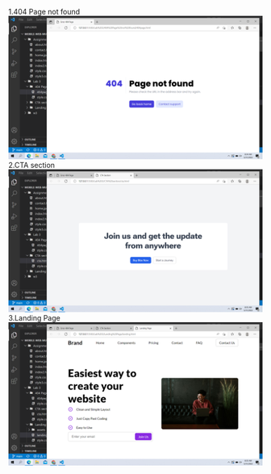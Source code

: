 1.404 Page not found
![](./Screenshot%20(60).png)
2.CTA section
![](./Screenshot%20(61).png)
3.Landing Page
![](./Screenshot%20(62).png)

